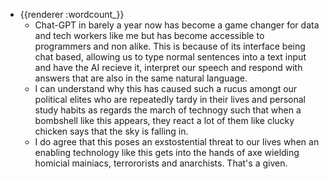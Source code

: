 - {{renderer :wordcount_}}
	- Chat-GPT in barely a year now has become a game changer for data and tech workers like me but has become accessible to programmers and non alike. This is because of its interface being chat based, allowing us to type normal sentences into a text input and have the AI recieve it, interpret our speech and respond with answers that are also in the same natural language.
	- I can understand why this has caused such a rucus amongt our political elites who are repeatedly tardy in their lives and personal study habits as regards the march of technogy such that when a bombshell like this appears, they react a lot of them like clucky chicken says that the sky is falling in.
	- I do agree that this poses an exstostential threat to our lives when an enabling technology like this gets into the hands of axe wielding homicial mainiacs, terrororists and anarchists. That's a given.